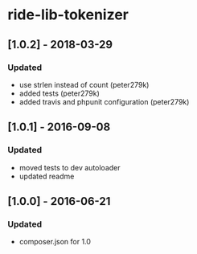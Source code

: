 # ride-lib-tokenizer

## [1.0.2] - 2018-03-29
### Updated
- use strlen instead of count (peter279k)
- added tests (peter279k)
- added travis and phpunit configuration (peter279k)

## [1.0.1] - 2016-09-08
### Updated
- moved tests to dev autoloader
- updated readme 

## [1.0.0] - 2016-06-21
### Updated
- composer.json for 1.0 
